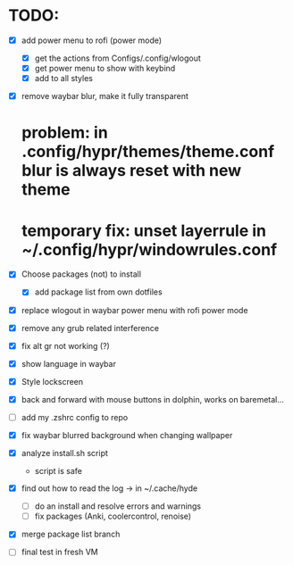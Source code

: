 # TODO:

- [X] add power menu to rofi (power mode)
    - [X] get the actions from Configs/.config/wlogout
    - [X] get power menu to show with keybind
    - [X] add to all styles
- [X] remove waybar blur, make it fully transparent
    # problem: in .config/hypr/themes/theme.conf blur is always reset with new theme
    # temporary fix: unset layerrule in ~/.config/hypr/windowrules.conf
- [X] Choose packages (not) to install
    - [X] add package list from own dotfiles
- [X] replace wlogout in waybar power menu with rofi power mode
- [X] remove any grub related interference
- [X] fix alt gr not working (?)
- [X] show language in waybar
- [X] Style lockscreen
- [X] back and forward with mouse buttons in dolphin, works on baremetal...
- [ ] add my .zshrc config to repo
- [X] fix waybar blurred background when changing wallpaper
- [X] analyze install.sh script
    - script is safe
- [X] find out how to read the log -> in ~/.cache/hyde
    - [ ] do an install and resolve errors and warnings
    - [ ] fix packages (Anki, coolercontrol, renoise)
- [X] merge package list branch

- [ ] final test in fresh VM
